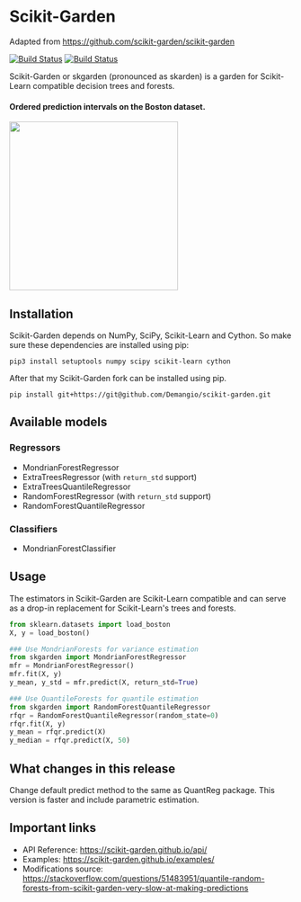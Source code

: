 # Scikit-Garden

Adapted from https://github.com/scikit-garden/scikit-garden

[![Build
Status](https://travis-ci.org/scikit-garden/scikit-garden.svg?branch=master)](https://travis-ci.org/scikit-garden/scikit-garden)
[![Build Status](https://circleci.com/gh/scikit-garden/scikit-garden/tree/master.svg?style=shield&circle-token=:circle-token)](https://circleci.com/gh/scikit-garden/scikit-garden)

Scikit-Garden or skgarden (pronounced as skarden) is a garden for Scikit-Learn compatible decision trees and forests.


#### Ordered prediction intervals on the Boston dataset.
<img src="docs/quantile/boston.png" height="300" />


## Installation

Scikit-Garden depends on NumPy, SciPy, Scikit-Learn and Cython. So make sure these dependencies are installed using pip:

```
pip3 install setuptools numpy scipy scikit-learn cython
```

After that my Scikit-Garden fork can be installed using pip.

```
pip install git+https://git@github.com/Demangio/scikit-garden.git
```

## Available models

### Regressors
* MondrianForestRegressor
* ExtraTreesRegressor (with `return_std` support)
* ExtraTreesQuantileRegressor
* RandomForestRegressor (with `return_std` support)
* RandomForestQuantileRegressor

### Classifiers
* MondrianForestClassifier

## Usage

The estimators in Scikit-Garden are Scikit-Learn compatible and can serve as a drop-in replacement for Scikit-Learn's trees and forests.

```python
from sklearn.datasets import load_boston
X, y = load_boston()

### Use MondrianForests for variance estimation
from skgarden import MondrianForestRegressor
mfr = MondrianForestRegressor()
mfr.fit(X, y)
y_mean, y_std = mfr.predict(X, return_std=True)

### Use QuantileForests for quantile estimation
from skgarden import RandomForestQuantileRegressor
rfqr = RandomForestQuantileRegressor(random_state=0)
rfqr.fit(X, y)
y_mean = rfqr.predict(X)
y_median = rfqr.predict(X, 50)
```

## What changes in this release

Change default predict method to the same as QuantReg package. This version is faster and include parametric estimation.

## Important links
-  API Reference: https://scikit-garden.github.io/api/
-  Examples: https://scikit-garden.github.io/examples/
-  Modifications source: https://stackoverflow.com/questions/51483951/quantile-random-forests-from-scikit-garden-very-slow-at-making-predictions

